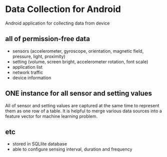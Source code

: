 # Data Collection for Android
Android application for collecting data from device

## all of permission-free data
- sensors (accelerometer, gyroscope, orientation, magnetic field, pressure, light, proximity)
- setting (volume, screen bright, accelerometer rotation, font scale)
- application list
- network traffic
- device information

## ONE instance for all sensor and setting values
All of sensor and setting values are captured at the same time to represent them as one row of a table.
It is helpful to merge various data sources into a feature vector for machine learning problem.


## etc
- stored in SQLlite database
- able to configure sensing interval, duration and frequency

